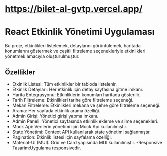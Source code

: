 # https://bilet-al-gvtp.vercel.app/

# React Etkinlik Yönetimi Uygulaması

Bu proje, etkinlikleri listelemek, detaylarını görüntülemek, haritada konumlarını göstermek ve çeşitli filtreleme seçenekleriyle etkinlikleri yönetmek amacıyla oluşturulmuştur.

## Özellikler

- Etkinlik Listesi: Tüm etkinlikler bir tabloda listelenir.
- Etkinlik Detayları: Her etkinlik için detay sayfasına gitme imkanı.
- Harita Entegrasyonu: Etkinliklerin konumları haritada gösterilir.
- Tarih Filtreleme: Etkinlikleri tarihe göre filtreleme seçeneği.
- Mekan Filtreleme: Etkinlikleri mekana ve şehre göre filtreleme seçeneği.
- Arama: Her sayfada etkinlik arama özelliği.
- Admin Girişi: Yönetici girişi yapma imkanı.
- Admin Paneli: Yönetici sayfasında etkinlik ekleme ve silme seçenekleri.
- Mock Api: Verilerin yönetimi için Mock Api kullanılmıştır.
- State Yönetimi: Context API kullanılarak state yönetimi sağlanmıştır.
- Pagination: Etkinlik listesi için sayfalama özelliği.
- Material-UI (MUI): Grid ve Card yapısında MUI kullanılmıştır.
-Responsive Tasarim:Uygulama responsivedir.
